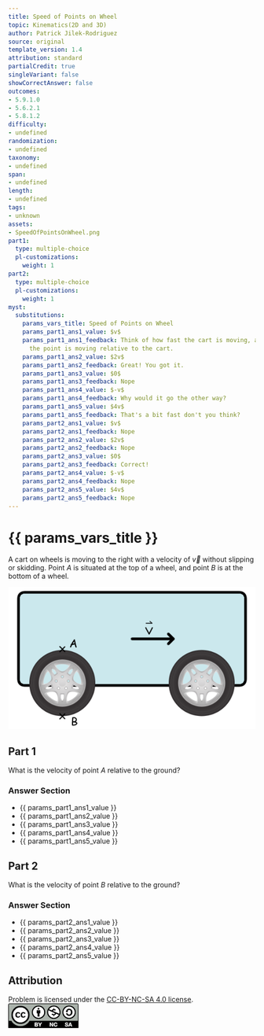 ```yaml
---
title: Speed of Points on Wheel
topic: Kinematics(2D and 3D)
author: Patrick Jilek-Rodriguez
source: original
template_version: 1.4
attribution: standard
partialCredit: true
singleVariant: false
showCorrectAnswer: false
outcomes:
- 5.9.1.0
- 5.6.2.1
- 5.8.1.2
difficulty:
- undefined
randomization:
- undefined
taxonomy:
- undefined
span:
- undefined
length:
- undefined
tags:
- unknown
assets:
- SpeedOfPointsOnWheel.png
part1:
  type: multiple-choice
  pl-customizations:
    weight: 1
part2:
  type: multiple-choice
  pl-customizations:
    weight: 1
myst:
  substitutions:
    params_vars_title: Speed of Points on Wheel
    params_part1_ans1_value: $v$
    params_part1_ans1_feedback: Think of how fast the cart is moving, and how fast
      the point is moving relative to the cart.
    params_part1_ans2_value: $2v$
    params_part1_ans2_feedback: Great! You got it.
    params_part1_ans3_value: $0$
    params_part1_ans3_feedback: Nope
    params_part1_ans4_value: $-v$
    params_part1_ans4_feedback: Why would it go the other way?
    params_part1_ans5_value: $4v$
    params_part1_ans5_feedback: That's a bit fast don't you think?
    params_part2_ans1_value: $v$
    params_part2_ans1_feedback: Nope
    params_part2_ans2_value: $2v$
    params_part2_ans2_feedback: Nope
    params_part2_ans3_value: $0$
    params_part2_ans3_feedback: Correct!
    params_part2_ans4_value: $-v$
    params_part2_ans4_feedback: Nope
    params_part2_ans5_value: $4v$
    params_part2_ans5_feedback: Nope
---
```

# {{ params_vars_title }}
A cart on wheels is moving to the right with a velocity of $\vec{v}$ without slipping or skidding.
Point $A$ is situated at the top of a wheel, and point $B$ is at the bottom of a wheel.

<img src="SpeedOfPointsOnWheel.png">

## Part 1

What is the velocity of point $A$ relative to the ground?

### Answer Section

- {{ params_part1_ans1_value }}
- {{ params_part1_ans2_value }}
- {{ params_part1_ans3_value }}
- {{ params_part1_ans4_value }}
- {{ params_part1_ans5_value }}

## Part 2

What is the velocity of point $B$ relative to the ground?

### Answer Section

- {{ params_part2_ans1_value }}
- {{ params_part2_ans2_value }}
- {{ params_part2_ans3_value }}
- {{ params_part2_ans4_value }}
- {{ params_part2_ans5_value }}

## Attribution

Problem is licensed under the [CC-BY-NC-SA 4.0 license](https://creativecommons.org/licenses/by-nc-sa/4.0/).<br> ![The Creative Commons 4.0 license requiring attribution-BY, non-commercial-NC, and share-alike-SA license.](https://raw.githubusercontent.com/firasm/bits/master/by-nc-sa.png)